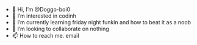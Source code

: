 - 👋 Hi, I’m @Doggo-boi0
- 👀 I’m interested in codinh
- 🌱 I’m currently learning friday night funkin and how to beat it as a noob
- 💞️ I’m looking to collaborate on nothing
- 📫 How to reach me. email

<!---
Doggo-boi0/Doggo-boi0 is a ✨ special ✨ repository because its `README.md` (this file) appears on your GitHub profile.
You can click the Preview link to take a look at your changes.
--->
